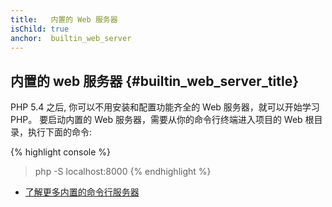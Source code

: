 ```yaml
---
title:   内置的 Web 服务器
isChild: true
anchor:  builtin_web_server
---
```


## 内置的 web 服务器 {#builtin_web_server_title}

PHP 5.4 之后, 你可以不用安装和配置功能齐全的 Web 服务器，就可以开始学习 PHP。
要启动内置的 Web 服务器，需要从你的命令行终端进入项目的 Web 根目录，执行下面的命令:

{% highlight console %}
> php -S localhost:8000
{% endhighlight %}

* [了解更多内置的命令行服务器][cli-server]


[cli-server]: http://php.net/features.commandline.webserver
